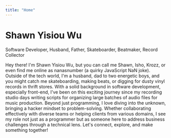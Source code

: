 ```yaml
---
title: "Home"
---
```


# Shawn Yisiou Wu

Software Developer, Husband, Father, Skateboarder, Beatmaker, Record Collector

Hey there! I'm Shawn Yisiou Wu, but you can call me Shawn, Isho, Krozz, or even find me online as nanasnumber (a quirky JavaScript NaN joke). Outside of the tech world, I'm a husband, dad to two energetic boys, and you might catch me skateboarding, making beats, or digging for dusty vinyl records in thrift stores. With a solid background in software development, especially front-end, I've been on this exciting journey since my recording studio days writing scripts for organizing large batches of audio files for music production. Beyond just programming, I love diving into the unknown, bringing a hacker mindset to problem-solving. Whether collaborating effectively with diverse teams or helping clients from various domains, I see my role not just as a programmer but as someone here to address business challenges through a technical lens. Let's connect, explore, and make something together!
